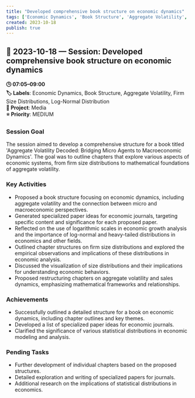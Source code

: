 ```yaml
---
title: "Developed comprehensive book structure on economic dynamics"
tags: ['Economic Dynamics', 'Book Structure', 'Aggregate Volatility', 'Firm Size Distributions', 'Log-Normal Distribution']
created: 2023-10-18
publish: true
---
```


## 📅 2023-10-18 — Session: Developed comprehensive book structure on economic dynamics

**🕒 07:05–09:00**  
**🏷️ Labels**: Economic Dynamics, Book Structure, Aggregate Volatility, Firm Size Distributions, Log-Normal Distribution  
**📂 Project**: Media  
**⭐ Priority**: MEDIUM  


### Session Goal
The session aimed to develop a comprehensive structure for a book titled 'Aggregate Volatility Decoded: Bridging Micro Agents to Macroeconomic Dynamics'. The goal was to outline chapters that explore various aspects of economic systems, from firm size distributions to mathematical foundations of aggregate volatility.

### Key Activities
- Proposed a book structure focusing on economic dynamics, including aggregate volatility and the connection between micro and macroeconomic perspectives.
- Generated specialized paper ideas for economic journals, targeting specific content and significance for each proposed paper.
- Reflected on the use of logarithmic scales in economic growth analysis and the importance of log-normal and heavy-tailed distributions in economics and other fields.
- Outlined chapter structures on firm size distributions and explored the empirical observations and implications of these distributions in economic analysis.
- Discussed the visualization of size distributions and their implications for understanding economic behaviors.
- Proposed restructuring chapters on aggregate volatility and sales dynamics, emphasizing mathematical frameworks and relationships.

### Achievements
- Successfully outlined a detailed structure for a book on economic dynamics, including chapter outlines and key themes.
- Developed a list of specialized paper ideas for economic journals.
- Clarified the significance of various statistical distributions in economic modeling and analysis.

### Pending Tasks
- Further development of individual chapters based on the proposed structures.
- Detailed exploration and writing of specialized papers for journals.
- Additional research on the implications of statistical distributions in economics.
